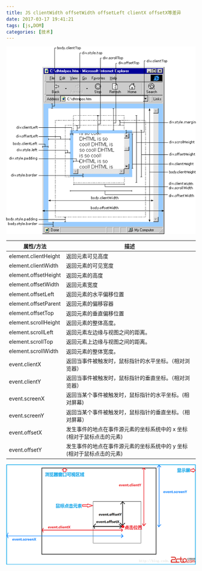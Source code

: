 ```yaml
---
title: JS clientWidth offsetWidth offsetLeft clientX offsetX等差异
date: 2017-03-17 19:41:21
tags: [js,DOM]
categories: [技术]
---
```

![element](JS-clientWidth-offsetWidth-offsetLeft-clientX-offsetX等差异/element.jpg)

| 属性/方法                | 描述                                    |
| -------------------- | ------------------------------------- |
| element.clientHeight | 返回元素可见高度                              |
| element.clientWidth  | 返回元素的可见宽度                             |
| element.offsetHeight | 返回元素的高度                               |
| element.offsetWidth  | 返回元素宽度                                |
| element.offsetLeft   | 返回元素的水平偏移位置                           |
| element.offsetParent | 返回元素的偏移容器                             |
| element.offsetTop    | 返回元素的垂直偏移位置                           |
| element.scrollHeight | 返回元素的整体高度。                            |
| element.scrollLeft   | 返回元素左边缘与视图之间的距离。                      |
| element.scrollTop    | 返回元素上边缘与视图之间的距离。                      |
| element.scrollWidth  | 返回元素的整体宽度。                            |
| event.clientX        | 返回当事件被触发时，鼠标指针的水平坐标。（相对浏览器）           |
| event.clientY        | 返回当事件被触发时，鼠标指针的垂直坐标。（相对浏览器）           |
| event.screenX        | 返回当某个事件被触发时，鼠标指针的水平坐标。(相对屏幕)          |
| event.screenY        | 返回当某个事件被触发时，鼠标指针的垂直坐标。（相对屏幕）          |
| event.offsetX        | 发生事件的地点在事件源元素的坐标系统中的 x 坐标(相对于鼠标点击的元素) |
| event.offsetY        | 发生事件的地点在事件源元素的坐标系统中的 y 坐标(相对于鼠标点击的元素) |
![event](JS-clientWidth-offsetWidth-offsetLeft-clientX-offsetX等差异/event.png)
